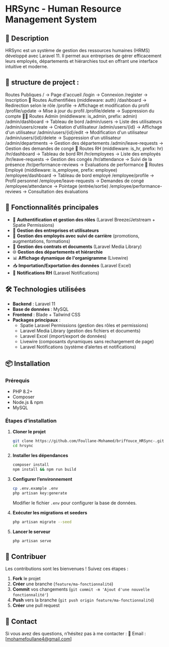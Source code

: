 # HRSync - Human Resource Management System

## 📌 Description
HRSync est un système de gestion des ressources humaines (HRMS) développé avec Laravel 11. Il permet aux entreprises de gérer efficacement leurs employés, départements et hiérarchies tout en offrant une interface intuitive et moderne.
## 🚀 structure de project : 
Routes Publiques
/ → Page d'accueil
/login → Connexion
/register → Inscription
🔐 Routes Authentifiées (middleware: auth)
/dashboard → Redirection selon le rôle
/profile → Affichage et modification du profil
/profile/update → Mise à jour du profil
/profile/delete → Suppression du compte
👨‍💼 Routes Admin (middleware: is_admin, prefix: admin)
/admin/dashboard → Tableau de bord
/admin/users → Liste des utilisateurs
/admin/users/create → Création d'utilisateur
/admin/users/{id} → Affichage d'un utilisateur
/admin/users/{id}/edit → Modification d'un utilisateur
/admin/users/{id}/delete → Suppression d'un utilisateur
/admin/departments → Gestion des départements
/admin/leave-requests → Gestion des demandes de congé
🏢 Routes RH (middleware: is_hr, prefix: hr)
/hr/dashboard → Tableau de bord RH
/hr/employees → Liste des employés
/hr/leave-requests → Gestion des congés
/hr/attendance → Suivi de la présence
/hr/performance-reviews → Évaluations de performance
👷 Routes Employé (middleware: is_employee, prefix: employee)
/employee/dashboard → Tableau de bord employé
/employee/profile → Profil personnel
/employee/leave-requests → Demandes de congé
/employee/attendance → Pointage (entrée/sortie)
/employee/performance-reviews → Consultation des évaluations
## 🚀 Fonctionnalités principales
- 🔐 **Authentification et gestion des rôles** (Laravel Breeze/Jetstream + Spatie Permissions)
- 🏢 **Gestion des entreprises et utilisateurs**
- 👥 **Gestion des employés avec suivi de carrière** (promotions, augmentations, formations)
- 📂 **Gestion des contrats et documents** (Laravel Media Library)
- 🌐 **Gestion des départements et hiérarchie**
- 📊 **Affichage dynamique de l'organigramme** (Livewire)
- 📥 **Importation/Exportation des données** (Laravel Excel)
- 🔔 **Notifications RH** (Laravel Notifications)

## 🛠️ Technologies utilisées
- **Backend** : Laravel 11
- **Base de données** : MySQL 
- **Frontend** : Blade + Tailwind CSS
- **Packages principaux** :
  - Spatie Laravel Permissions (gestion des rôles et permissions)
  - Laravel Media Library (gestion des fichiers et documents)
  - Laravel Excel (import/export de données)
  - Livewire (composants dynamiques sans rechargement de page)
  - Laravel Notifications (système d’alertes et notifications)

## 📦 Installation
### Prérequis
- PHP 8.2+
- Composer
- Node.js & npm
- MySQL 

### Étapes d’installation
1. **Cloner le projet**
   ```bash
   git clone https://github.com/Foullane-Mohamed/brifYouce_HRSync-.git
   cd hrsync
   ```
2. **Installer les dépendances**
   ```bash
   composer install
   npm install && npm run build
   ```
3. **Configurer l’environnement**
   ```bash
   cp .env.example .env
   php artisan key:generate
   ```
   Modifier le fichier `.env` pour configurer la base de données.

4. **Exécuter les migrations et seeders**
   ```bash
   php artisan migrate --seed
   ```
5. **Lancer le serveur**
   ```bash
   php artisan serve
   ```

## 🤝 Contribuer
Les contributions sont les bienvenues ! Suivez ces étapes :
1. **Fork** le projet
2. **Créer** une branche (`feature/ma-fonctionnalité`)
3. **Commit** vos changements (`git commit -m 'Ajout d'une nouvelle fonctionnalité'`)
4. **Push** vers la branche (`git push origin feature/ma-fonctionnalité`)
5. **Créer** une pull request

## 📧 Contact
Si vous avez des questions, n’hésitez pas à me contacter :
📩 Email : [mohamefoullane4@gmail.com]
